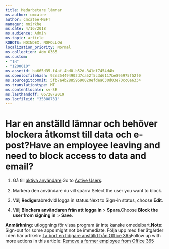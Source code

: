 ```yaml
---
title: Medarbetare lämnar
ms.author: cmcatee
author: cmcatee-MSFT
manager: mnirkhe
ms.date: 4/16/2018
ms.audience: Admin
ms.topic: article
ROBOTS: NOINDEX, NOFOLLOW
localization_priority: Normal
ms.collection: Adm_O365
ms.custom:
- "18"
- "1200010"
ms.assetid: ba665d35-f4af-4bd0-b52d-841df7454d4b
ms.openlocfilehash: 93e354494902d7ca52f5c3d6117be895975f52f0
ms.sourcegitcommit: 5fb7a4b28859690020efdea630d03e70cc0e6334
ms.translationtype: MT
ms.contentlocale: sv-SE
ms.lasthandoff: 06/28/2019
ms.locfileid: "35388731"
---
```

# <a name="have-an-employee-leaving-and-need-to-block-access-to-data-and-email"></a><span data-ttu-id="36a41-102">Har en anställd lämnar och behöver blockera åtkomst till data och e-post?</span><span class="sxs-lookup"><span data-stu-id="36a41-102">Have an employee leaving and need to block access to data and email?</span></span>
  
1. <span data-ttu-id="36a41-103">Gå till [aktiva användare](https://admin.microsoft.com/Adminportal/Home?source=applauncher#/users).</span><span class="sxs-lookup"><span data-stu-id="36a41-103">Go to [Active Users](https://admin.microsoft.com/Adminportal/Home?source=applauncher#/users).</span></span>

2. <span data-ttu-id="36a41-104">Markera den användare du vill spärra.</span><span class="sxs-lookup"><span data-stu-id="36a41-104">Select the user you want to block.</span></span>

3. <span data-ttu-id="36a41-105">Välj **Redigera**bredvid logga in status.</span><span class="sxs-lookup"><span data-stu-id="36a41-105">Next to Sign-in status, choose **Edit**.</span></span>

4. <span data-ttu-id="36a41-106">Välj **Blockera användaren från att logga in** \> **Spara**.</span><span class="sxs-lookup"><span data-stu-id="36a41-106">Choose **Block the user from signing in** \> **Save**.</span></span>

 <span data-ttu-id="36a41-107">**Anmärkning**: utloggning för vissa program är inte kanske omedelbart.</span><span class="sxs-lookup"><span data-stu-id="36a41-107">**Note**: Sign-out for some apps might not be immediate.</span></span> <span data-ttu-id="36a41-108">Följa upp med fler åtgärder i den här artikeln: [Ta bort en tidigare anställd från Office 365](https://support.office.com/article/Remove-a-former-employee-from-Office-365-44d96212-4d90-4027-9aa9-a95eddb367d1.aspx)</span><span class="sxs-lookup"><span data-stu-id="36a41-108">Follow up with more actions in this article: [Remove a former employee from Office 365](https://support.office.com/article/Remove-a-former-employee-from-Office-365-44d96212-4d90-4027-9aa9-a95eddb367d1.aspx)</span></span>
